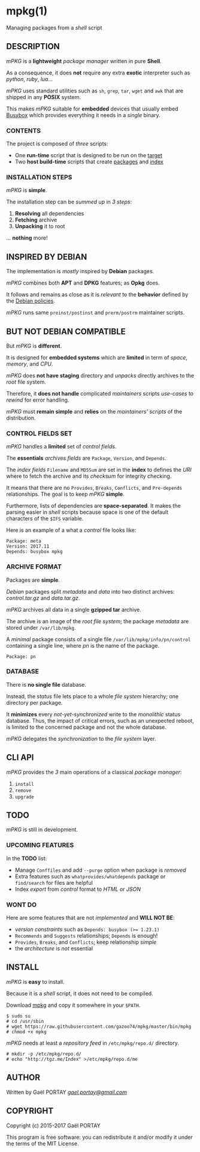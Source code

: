 # mpkg(1)

Managing packages from a *shell* script

## DESCRIPTION

*mPKG* is a **lightweight** *package manager* written in pure **Shell**.

As a consequence, it does **not** require any extra **exotic** interpreter such
as *python*, *ruby*, *lua*...

*mPKG* uses standard utilities such as `sh`, `grep`, `tar`, `wget` and `awk`
that are shipped in any **POSIX** system.

This makes *mPKG* suitable for **embedded** devices that usually embed [Busybox]
which provides everything it needs in a *single* binary.

### CONTENTS

The project is composed of *three* scripts:

* One **run-time** script that is designed to be run on the [target]
* Two **host build-time** scripts that create [packages] and [index]

### INSTALLATION STEPS

*mPKG* is **simple**.

The installation step can be *summed up* in *3 steps*:

1. **Resolving** all dependencies
1. **Fetching** archive
1. **Unpacking** it to root

... **nothing** more!

## INSPIRED BY DEBIAN

The implementation is *mostly* inspired by **Debian** packages.

*mPKG* combines both **APT** and **DPKG** features; as **Opkg** does.

It follows and remains as close as it is *relevant* to the **behavior** defined
by the [Debian policies].

*mPKG* runs same `preinst/postinst` and `prerm/postrm` maintainer scripts.

## BUT NOT DEBIAN COMPATIBLE

But *mPKG* is **different**.

It is designed for **embedded systems** which are **limited** in term of
*space*, *memory*, and *CPU*.

*mPKG* does **not have staging** directory and *unpacks* directly archives to
the *root* file system.

Therefore, it **does not handle** complicated *maintainers* scripts *use-cases*
to *rewind* for error handling.

*mPKG* must **remain simple** and **relies** on the *maintainers' scripts* of
the distribution.

### CONTROL FIELDS SET

*mPKG* handles a **limited** set of *control fields*.

The **essentials** *archives fields* are `Package`, `Version`, and `Depends`.

The *index fields* `Filename` and `MD5Sum` are set in the **index** to defines
the *URI* where to fetch the archive and its *checksum* for integrity checking.

It means that there are no `Provides`, `Breaks`, `Conflicts`, and `Pre-depends`
relationships. The goal is to keep *mPKG* **simple**.

Furthermore, lists of dependencies are **space-separated**. It makes the parsing
easier in *shell* scripts because space is one of the default characters of the
`$IFS` variable.

Here is an example of a what a *control* file looks like:

	Package: meta
	Version: 2017.11
	Depends: busybox mpkg

### ARCHIVE FORMAT

Packages are **simple**.

*Debian* packages split *metadata* and *data* into two distinct archives:
*control.tar.gz* and *data.tar.gz*.

*mPKG* archives all data in a single **gzipped tar** archive.

The archive is an image of the *root file system*; the package *metadata* are
stored under `/var/lib/mpkg`.

A *minimal* package consists of a single file `/var/lib/mpkg/info/pn/control`
containing a single line, where *pn* is the name of the package.

	Package: pn

### DATABASE

There is **no single file** database.

Instead, the *status* file lets place to a whole *file system* hierarchy; one
directory per package.

It **minimizes** every *not-yet-synchronized* write to the *monolithic* status
database. Thus, the impact of critical errors, such as an unexpected reboot, is
limited to the concerned package and not the whole database.

*mPKG* delegates the *synchronization* to the *file system* layer.

## CLI API

*mPKG* provides the *3* main operations of a classical *package manager*:

1. `install`
1. `remove`
1. `upgrade`

## TODO

*mPKG* is still in development.

### UPCOMING FEATURES

In the **TODO** list:

* Manage `Conffiles` and add `--purge` option when package is *removed*
* Extra features such as `whatprovides/whatdepends` package or `find/search`
for files are helpful
* Index *export* from *control* format to *HTML* or *JSON*

### WONT DO

Here are some features that are not *implemented* and **WILL NOT BE**:

* *version constraints* such as `Depends: busybox (>= 1.23.1)`
* `Recommends` and `Suggests` relationships; `Depends` is enough!
* `Provides`, `Breaks`, and `Conflicts`; keep relationship *simple*
* the *architecture* is *not* essential

## INSTALL

*mPKG* is **easy** to install.

Because it is a *shell* script, it does not need to be compiled.

Download [mpkg] and copy it somewhere in your `$PATH`.

	$ sudo su
	# cd /usr/sbin
	# wget https://raw.githubusercontent.com/gazoo74/mpkg/master/bin/mpkg
	# chmod +x mpkg

*mPKG* needs at least a *repository feed* in `/etc/mpkg/repo.d/` directory.

	# mkdir -p /etc/mpkg/repo.d/
	# echo "http://tgz.me/Index" >/etc/mpkg/repo.d/me

## AUTHOR

Written by Gaël PORTAY *gael.portay@gmail.com*

## COPYRIGHT

Copyright (c) 2015-2017 Gaël PORTAY

This program is free software: you can redistribute it and/or modify it under
the terms of the MIT License.

[Busybox]: https://busybox.net/
[target]: mpkg.1.adoc
[packages]: mpkg-build.1.adoc
[index]: mpkg-make-index.1.adoc
[Debian policies]: https://www.debian.org/doc/debian-policy/index.html
[mpkg]: bin/mpkg
